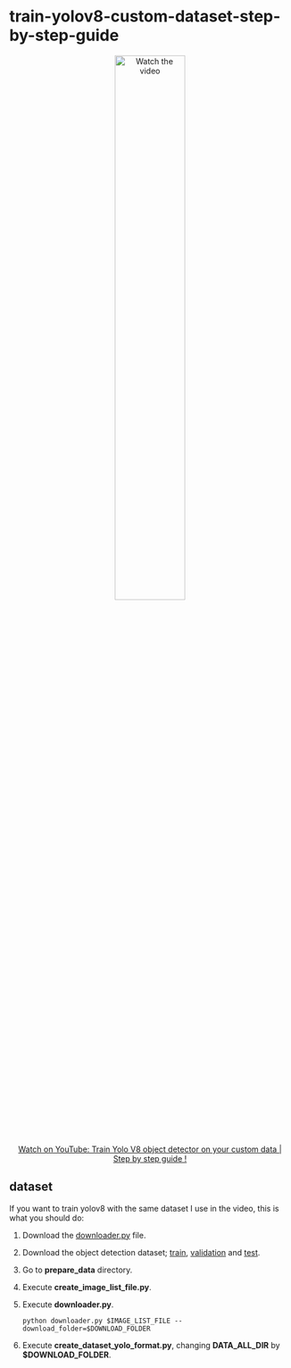 # train-yolov8-custom-dataset-step-by-step-guide

<p align="center">
<a href="https://www.youtube.com/watch?v=m9fH9OWn8YM">
    <img width="50%" src="https://utils-computervisiondeveloper.s3.amazonaws.com/thumbnails/with_play_button/yolov8_object_detection.jpg" alt="Watch the video">
    </br>Watch on YouTube: Train Yolo V8 object detector on your custom data | Step by step guide !
</a>
</p>

## dataset

If you want to train yolov8 with the same dataset I use in the video, this is what you should do:

1. Download the [downloader.py](https://raw.githubusercontent.com/openimages/dataset/master/downloader.py) file.
2. Download the object detection dataset; [train](https://storage.googleapis.com/openimages/v6/oidv6-train-annotations-bbox.csv), [validation](https://storage.googleapis.com/openimages/v5/validation-annotations-bbox.csv) and [test](https://storage.googleapis.com/openimages/v5/test-annotations-bbox.csv).
2. Go to **prepare_data** directory.
4. Execute **create_image_list_file.py**.
5. Execute **downloader.py**.

       python downloader.py $IMAGE_LIST_FILE --download_folder=$DOWNLOAD_FOLDER

6. Execute **create_dataset_yolo_format.py**, changing **DATA_ALL_DIR** by **$DOWNLOAD_FOLDER**.